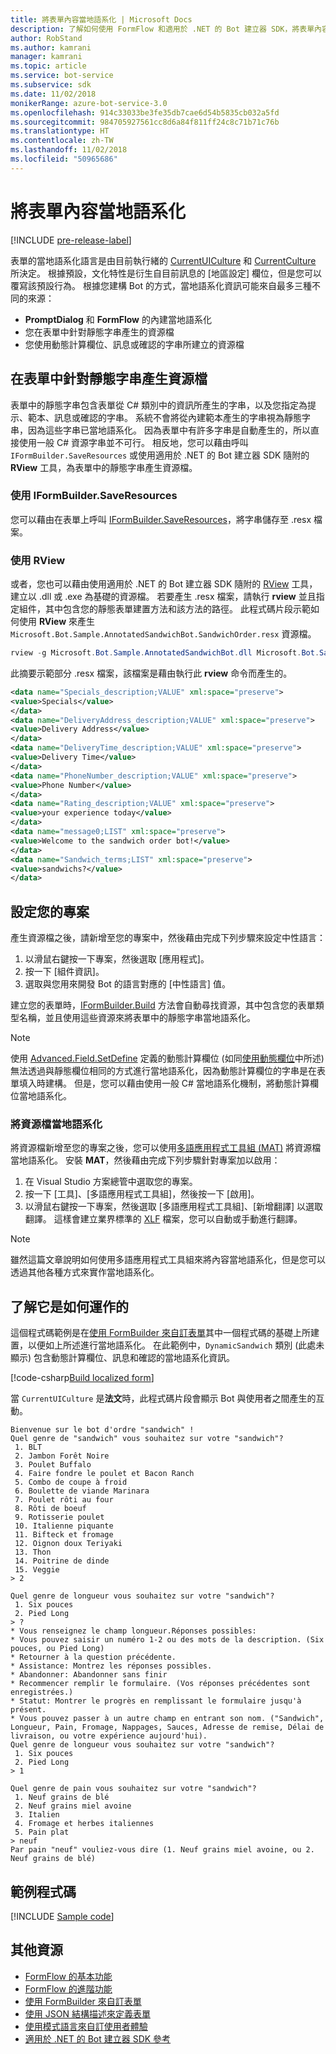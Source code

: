 ```yaml
---
title: 將表單內容當地語系化 | Microsoft Docs
description: 了解如何使用 FormFlow 和適用於 .NET 的 Bot 建立器 SDK，將表單內容當地語系化。
author: RobStand
ms.author: kamrani
manager: kamrani
ms.topic: article
ms.service: bot-service
ms.subservice: sdk
ms.date: 11/02/2018
monikerRange: azure-bot-service-3.0
ms.openlocfilehash: 914c33033be3fe35db7cae6d54b5835cb032a5fd
ms.sourcegitcommit: 984705927561cc8d6a84f811ff24c8c71b71c76b
ms.translationtype: HT
ms.contentlocale: zh-TW
ms.lasthandoff: 11/02/2018
ms.locfileid: "50965686"
---
```

# <a name="localize-form-content"></a>將表單內容當地語系化

[!INCLUDE [pre-release-label](../includes/pre-release-label-v3.md)]

表單的當地語系化語言是由目前執行緒的 [CurrentUICulture](https://msdn.microsoft.com/library/system.threading.thread.currentuiculture(v=vs.110).aspx) 和 [CurrentCulture](https://msdn.microsoft.com/library/system.threading.thread.currentculture(v=vs.110).aspx) 所決定。
根據預設，文化特性是衍生自目前訊息的 [地區設定] 欄位，但是您可以覆寫該預設行為。
根據您建構 Bot 的方式，當地語系化資訊可能來自最多三種不同的來源：

- **PromptDialog** 和 **FormFlow** 的內建當地語系化
- 您在表單中針對靜態字串產生的資源檔
- 您使用動態計算欄位、訊息或確認的字串所建立的資源檔

## <a name="generate-a-resource-file-for-the-static-strings-in-your-form"></a>在表單中針對靜態字串產生資源檔

表單中的靜態字串包含表單從 C# 類別中的資訊所產生的字串，以及您指定為提示、範本、訊息或確認的字串。
系統不會將從內建範本產生的字串視為靜態字串，因為這些字串已當地語系化。
因為表單中有許多字串是自動產生的，所以直接使用一般 C# 資源字串並不可行。
相反地，您可以藉由呼叫 `IFormBuilder.SaveResources` 或使用適用於 .NET 的 Bot 建立器 SDK
 隨附的 **RView** 工具，為表單中的靜態字串產生資源檔。

### <a name="use-iformbuildersaveresources"></a>使用 IFormBuilder.SaveResources

您可以藉由在表單上呼叫 [IFormBuilder.SaveResources][saveResources]，將字串儲存至 .resx 檔案。

### <a name="use-rview"></a>使用 RView

或者，您也可以藉由使用適用於 .NET 的 Bot 建立器 SDK
 隨附的 <a href="https://aka.ms/v3-cs-RView-library" target="_blank">RView</a> 工具，建立以 .dll 或 .exe 為基礎的資源檔。
若要產生 .resx 檔案，請執行 **rview** 並且指定組件，其中包含您的靜態表單建置方法和該方法的路徑。
此程式碼片段示範如何使用 **RView** 來產生 `Microsoft.Bot.Sample.AnnotatedSandwichBot.SandwichOrder.resx` 資源檔。

```csharp
rview -g Microsoft.Bot.Sample.AnnotatedSandwichBot.dll Microsoft.Bot.Sample.AnnotatedSandwichBot.SandwichOrder.BuildForm
```

此摘要示範部分 .resx 檔案，該檔案是藉由執行此 **rview** 命令而產生的。

```xml
<data name="Specials_description;VALUE" xml:space="preserve">
<value>Specials</value>
</data>
<data name="DeliveryAddress_description;VALUE" xml:space="preserve">
<value>Delivery Address</value>
</data>
<data name="DeliveryTime_description;VALUE" xml:space="preserve">
<value>Delivery Time</value>
</data>
<data name="PhoneNumber_description;VALUE" xml:space="preserve">
<value>Phone Number</value>
</data>
<data name="Rating_description;VALUE" xml:space="preserve">
<value>your experience today</value>
</data>
<data name="message0;LIST" xml:space="preserve">
<value>Welcome to the sandwich order bot!</value>
</data>
<data name="Sandwich_terms;LIST" xml:space="preserve">
<value>sandwichs?</value>
</data>
```

## <a name="configure-your-project"></a>設定您的專案

產生資源檔之後，請新增至您的專案中，然後藉由完成下列步驟來設定中性語言： 

1. 以滑鼠右鍵按一下專案，然後選取 [應用程式]。
2. 按一下 [組件資訊]。
3. 選取與您用來開發 Bot 的語言對應的 [中性語言] 值。

建立您的表單時，[IFormBuilder.Build][build] 方法會自動尋找資源，其中包含您的表單類型名稱，並且使用這些資源來將表單中的靜態字串當地語系化。 

> [!NOTE]
> 使用 [Advanced.Field.SetDefine][setDefine] 定義的動態計算欄位 (如同[使用動態欄位](bot-builder-dotnet-formflow-formbuilder.md#dynamically-define-field-values-confirmations-and-messages)中所述) 無法透過與靜態欄位相同的方式進行當地語系化，因為動態計算欄位的字串是在表單填入時建構。 但是，您可以藉由使用一般 C# 當地語系化機制，將動態計算欄位當地語系化。

### <a name="localize-resource-files"></a>將資源檔當地語系化 

將資源檔新增至您的專案之後，您可以使用<a href="https://developer.microsoft.com/windows/develop/multilingual-app-toolkit" target="_blank">多語應用程式工具組 (MAT)</a> 將資源檔當地語系化。 安裝 **MAT**，然後藉由完成下列步驟針對專案加以啟用：

1. 在 Visual Studio 方案總管中選取您的專案。
2. 按一下 [工具]、[多語應用程式工具組]，然後按一下 [啟用]。
3. 以滑鼠右鍵按一下專案，然後選取 [多語應用程式工具組]、[新增翻譯] 以選取翻譯。 這樣會建立業界標準的 <a href="https://en.wikipedia.org/wiki/XLIFF" target="_blank">XLF</a> 檔案，您可以自動或手動進行翻譯。

> [!NOTE]
> 雖然這篇文章說明如何使用多語應用程式工具組來將內容當地語系化，但是您可以透過其他各種方式來實作當地語系化。

## <a name="see-it-in-action"></a>了解它是如何運作的

這個程式碼範例是在[使用 FormBuilder 來自訂表單](bot-builder-dotnet-formflow-formbuilder.md)其中一個程式碼的基礎上所建置，以便如上所述進行當地語系化。 在此範例中，`DynamicSandwich` 類別 (此處未顯示) 包含動態計算欄位、訊息和確認的當地語系化資訊。

[!code-csharp[Build localized form](../includes/code/dotnet-formflow-localize.cs#buildLocalizedForm)]

當 `CurrentUICulture` 是**法文**時，此程式碼片段會顯示 Bot 與使用者之間產生的互動。

```console
Bienvenue sur le bot d'ordre "sandwich" !
Quel genre de "sandwich" vous souhaitez sur votre "sandwich"?
 1. BLT
 2. Jambon Forêt Noire
 3. Poulet Buffalo
 4. Faire fondre le poulet et Bacon Ranch
 5. Combo de coupe à froid
 6. Boulette de viande Marinara
 7. Poulet rôti au four
 8. Rôti de boeuf
 9. Rotisserie poulet
 10. Italienne piquante
 11. Bifteck et fromage
 12. Oignon doux Teriyaki
 13. Thon
 14. Poitrine de dinde
 15. Veggie
> 2

Quel genre de longueur vous souhaitez sur votre "sandwich"?
 1. Six pouces
 2. Pied Long
> ?
* Vous renseignez le champ longueur.Réponses possibles:
* Vous pouvez saisir un numéro 1-2 ou des mots de la description. (Six pouces, ou Pied Long)
* Retourner à la question précédente.
* Assistance: Montrez les réponses possibles.
* Abandonner: Abandonner sans finir
* Recommencer remplir le formulaire. (Vos réponses précédentes sont enregistrées.)
* Statut: Montrer le progrès en remplissant le formulaire jusqu'à présent.
* Vous pouvez passer à un autre champ en entrant son nom. ("Sandwich", Longueur, Pain, Fromage, Nappages, Sauces, Adresse de remise, Délai de livraison, ou votre expérience aujourd'hui).
Quel genre de longueur vous souhaitez sur votre "sandwich"?
 1. Six pouces
 2. Pied Long
> 1

Quel genre de pain vous souhaitez sur votre "sandwich"?
 1. Neuf grains de blé
 2. Neuf grains miel avoine
 3. Italien
 4. Fromage et herbes italiennes
 5. Pain plat
> neuf
Par pain "neuf" vouliez-vous dire (1. Neuf grains miel avoine, ou 2. Neuf grains de blé)
```

## <a name="sample-code"></a>範例程式碼

[!INCLUDE [Sample code](../includes/snippet-dotnet-formflow-samples.md)]

## <a name="additional-resources"></a>其他資源

- [FormFlow 的基本功能](bot-builder-dotnet-formflow.md)
- [FormFlow 的進階功能](bot-builder-dotnet-formflow-advanced.md)
- [使用 FormBuilder 來自訂表單](bot-builder-dotnet-formflow-formbuilder.md)
- [使用 JSON 結構描述來定義表單](bot-builder-dotnet-formflow-json-schema.md)
- [使用模式語言來自訂使用者體驗](bot-builder-dotnet-formflow-pattern-language.md)
- <a href="/dotnet/api/?view=botbuilder-3.11.0" target="_blank">適用於 .NET 的 Bot 建立器 SDK 參考</a>

[build]: /dotnet/api/microsoft.bot.builder.formflow.formbuilder-1.build 

[setDefine]: /dotnet/api/microsoft.bot.builder.formflow.advanced.field-1.setdefine

[saveResources]: /dotnet/api/microsoft.bot.builder.formflow.iform-1.saveresources
